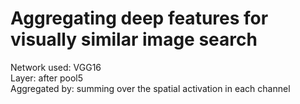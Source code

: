# Aggregating deep features for visually similar image search

Network used: VGG16  
Layer: after pool5  
Aggregated by: summing over the spatial activation in each channel  